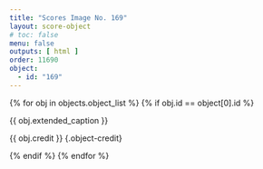 ```yaml
---
title: "Scores Image No. 169"
layout: score-object
# toc: false
menu: false
outputs: [ html ]
order: 11690
object:
  - id: "169"
---
```


{% for obj in objects.object_list %}
{% if obj.id == object[0].id %}

{{ obj.extended_caption }}

{{ obj.credit }} {.object-credit}

{% endif %}
{% endfor %}
